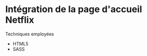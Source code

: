 # Intégration de la page d'accueil Netflix

Techniques employées

<ul>
<li>HTML5</li>
<li>SASS</li>
</ul>



